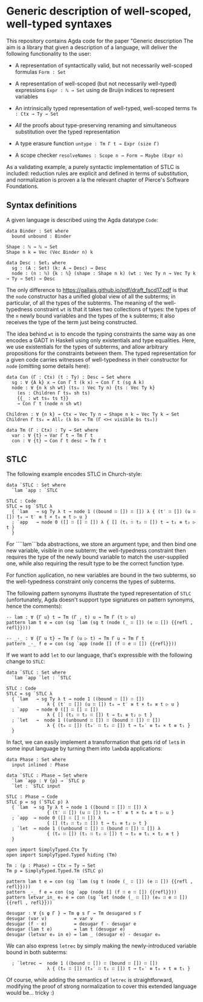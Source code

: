 Generic description of well-scoped, well-typed syntaxes
=======================================================

This repository contains Agda code for the paper "Generic description
The aim is a library that given a description of a language, will
deliver the following functionality to the user:

* A representation of syntactically valid, but not necessarily
  well-scoped formulas `Form : Set`

* A representation of well-scoped (but not necessarily well-typed)
  expressions `Expr : ℕ → Set` using de Bruijn indices to represent
  variables

* An intrinsically typed representation of well-typed, well-scoped
  terms `Tm : Ctx → Ty → Set`

* *All* the proofs about type-preserving renaming and simultaneous
  substitution over the typed representation

* A type erasure function `untype : Tm Γ t → Expr (size Γ)`

* A scope checker `resolveNames : Scope n → Form → Maybe (Expr n)`

As a validating example, a purely syntactic implementation of STLC is
included: reduction rules are explicit and defined in terms of
substitution, and normalization is proven a la the relevant chapter of
Pierce's Software Foundations.

Syntax definitions
------------------

A given language is described using the Agda datatype `Code`:

```
data Binder : Set where
  bound unbound : Binder

Shape : ℕ → ℕ → Set
Shape n k = Vec (Vec Binder n) k

data Desc : Set₁ where
  sg : (A : Set) (k: A → Desc) → Desc
  node : (n : ℕ) {k : ℕ} (shape : Shape n k) (wt : Vec Ty n → Vec Ty k → Ty → Set) → Desc
```

The only difference to https://gallais.github.io/pdf/draft_fscd17.pdf
is that the `node` constructor has a unified global view of all the
subterms; in particular, of all the types of the subterms. The meaning
of the well-typedness constraint `wt` is that it takes two collections
of types: the types of the `n` newly bound variables and the types of
the `k` subterms; it also receives the type of the term just being
constructed.

The idea behind `wt` is to encode the typing constraints the same way
as one encodes a GADT in Haskell using only existentials and type
equalities. Here, we use existentials for the types of subterms, and
allow arbitrary propositions for the constraints between them. The
typed representation for a given code carries witnesses of
well-typedness in their constructor for `node` (omitting some details
here):

```
data Con (Γ : Ctx) (t : Ty) : Desc → Set where
  sg : ∀ {A k} x → Con Γ t (k x) → Con Γ t (sg A k)
  node : ∀ {n k sh wt} (ts₀ : Vec Ty n) {ts : Vec Ty k} 
    (es : Children Γ ts₀ sh ts)
    {{_ : wt ts₀ ts t}} 
    → Con Γ t (node n sh wt)

Children : ∀ {n k} → Ctx → Vec Ty n → Shape n k → Vec Ty k → Set
Children Γ ts₀ = All₂ (λ bs → Tm (Γ <>< visible bs ts₀))

data Tm (Γ : Ctx) : Ty → Set where
  var : ∀ {t} → Var Γ t → Tm Γ t
  con : ∀ {t} → Con Γ t desc → Tm Γ t
```

STLC
----

The following example encodes STLC in Church-style:

```
data `STLC : Set where
  `lam `app : `STLC

STLC : Code
STLC = sg `STLC λ
  { `lam   → sg Ty λ t → node 1 ((bound ∷ []) ∷ []) λ { (t′ ∷ []) (u ∷ []) t₀ → t′ ≡ t × t₀ ≡ t ▷ u }
  ; `app   → node 0 ([] ∷ [] ∷ []) λ { [] (t₁ ∷ t₂ ∷ []) t → t₁ ≡ t₂ ▷ t }
  }
```

For ````lam```bda abstractions, we store an argument type, and then
bind one new variable, visible in one subterm; the well-typedness
constraint then requires the type of the newly bound variable to match
the user-supplied one, while also requiring the result type to be the
correct function type.

For function `app`lication, no new variables are bound in the two
subterms, so the well-typedness constraint only concerns the types of
subterms.

The following pattern synonyms illustrate the typed representation of
`STLC` (unfortunately, Agda doesn't support type signatures on pattern
synonyms, hence the comments):

```
-- lam : ∀ {Γ u} t → Tm (Γ , t) u → Tm Γ (t ▷ u)
pattern lam t e = con (sg `lam (sg t (node (_ ∷ []) (e ∷ []) {{refl , refl}})))

-- _·_ : ∀ {Γ u t} → Tm Γ (u ▷ t) → Tm Γ u → Tm Γ t
pattern _·_ f e = con (sg `app (node [] (f ∷ e ∷ []) {{refl}}))
```

If we want to add `let` to our language, that's expressible with the
following change to `STLC`:

```
data `STLC : Set where
  `lam `app `let : `STLC

STLC : Code
STLC = sg `STLC λ
  { `lam   → sg Ty λ t → node 1 ((bound ∷ []) ∷ [])
               λ { (t′ ∷ []) (u ∷ []) t₀ → t′ ≡ t × t₀ ≡ t ▷ u }
  ; `app   → node 0 ([] ∷ [] ∷ [])
               λ { [] (t₁ ∷ t₂ ∷ []) t → t₁ ≡ t₂ ▷ t }
  ; `let   →  node 1 ((unbound ∷ []) ∷ (bound ∷ []) ∷ [])
               λ { (t₀ ∷ []) (t₀′ ∷ t₁ ∷ []) t → t₀′ ≡ t₀ × t ≡ t₁ }
  }
```

In fact, we can easily implement a transformation that gets rid of
`let`s in some input language by turning them into `lam`bda applications:

```
data Phase : Set where
  input inlined : Phase

data `STLC : Phase → Set where
  `lam `app : ∀ {p} → `STLC p
  `let : `STLC input

STLC : Phase → Code
STLC p = sg (`STLC p) λ
  { `lam  → sg Ty λ t → node 1 ((bound ∷ []) ∷ []) λ 
               { (t′ ∷ []) (u ∷ []) t₀ → t′ ≡ t × t₀ ≡ t ▷ u }
  ; `app  → node 0 ([] ∷ [] ∷ []) λ 
               { [] (t₁ ∷ t₂ ∷ []) t → t₁ ≡ t₂ ▷ t }
  ; `let  → node 1 ((unbound ∷ []) ∷ (bound ∷ []) ∷ []) λ 
               { (t₀ ∷ []) (t₁ ∷ t₂ ∷ []) t → t₀ ≡ t₁ × t₂ ≡ t }
  }
  
open import SimplyTyped.Ctx Ty
open import SimplyTyped.Typed hiding (Tm)

Tm : (p : Phase) → Ctx → Ty → Set
Tm p = SimplyTyped.Typed.Tm (STLC p)

pattern lam t e = con (sg `lam (sg t (node (_ ∷ []) (e ∷ []) {{refl , refl}})))
pattern _·_ f e = con (sg `app (node [] (f ∷ e ∷ []) {{refl}}))
pattern letvar_in_ e₀ e = con (sg `let (node (_ ∷ []) (e₀ ∷ e ∷ []) {{refl , refl}}))

desugar ∶ ∀ {s φ Γ } → Tm φ s Γ → Tm desugared s Γ
desugar (var v)          = var v
desugar (f · e)          = desugar f · desugar e
desugar (lam t e)        = lam t (desugar e)
desugar (letvar e₀ in e) = lam _ (desugar e) · desugar e₀
```

We can also express `letrec` by simply making the newly-introduced variable
bound in both subterms:

```
  ; `letrec →  node 1 ((bound ∷ []) ∷ (bound ∷ []) ∷ [])
               λ { (t₀ ∷ []) (t₀′ ∷ t₁ ∷ []) t → t₀′ ≡ t₀ × t ≡ t₁ }
```

Of course, while adding the semantics of `letrec` is straightforward,
modifying the proof of strong normalization to cover this extended
language would be... tricky :)
